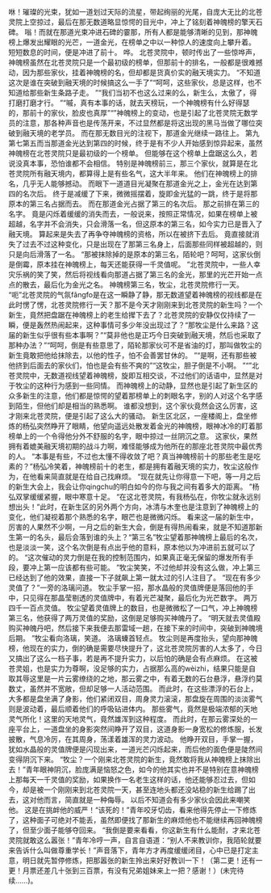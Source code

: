 咻！璀璨的光束，犹如一道划过天际的流星，带起绚丽的光尾，自庞大无比的北苍灵院上空掠过，最后在那无数道略显惊愕的目光中，冲上了铭刻着神魄榜的擎天石碑。
嗡！而就在那道光束冲进石碑的霎那，所有人都是能够清晰的见到，那神魄榜上爆发出耀眼的光芒，一道金光，在榜单之中以一种惊人的速度向上攀升着。
短短数息的时间，便是冲进了前十。
哗。
北苍灵院中，顿时传出了一些惊哗声，神魄榜虽然在北苍灵院只是一个最初级的榜单，但那前十的排名，一般都是很难撼动，因为那些家伙，挂着神魄榜的名，但却都是货真价实的融天境实力。
“不知道这次是谁在突破到融天境的时候搞这么一手了”“呵呵，这些家伙，总是这样，也不知道给那些新生条路子走。
”“我们当初不也这么过来的么，新生么，太傲了，得打磨打磨才行。
”“嘁，真有本事的话，就去天榜玩，一个神魄榜有什么好得瑟的，那前十的家伙，脸皮也真厚”“”神魄榜上的变动，也是引起了北苍灵院无数学员的注意，那各种声音也是传荡开来，不过显然都是将这出现的黑马当做了哪位突破到融天境的老学员。
而在那无数目光的注视下，那道金光继续一路往上。
第九第七第五而当那道金光达到第四的时候，终于是有不少人开始感到惊异起来，虽然神魄榜在北苍灵院只是最初级的一个榜单。
但能够在这个榜单上盘踞这么久，若说没真本事，恐怕谁都不会相信。
特别是神魄榜前三，那三个家伙，就算是在北苍灵院所有融天境内，都算得上是有些名气，这大半年来。
他们在神魄榜上的排名，几乎无人能够撼动。
而眼下一道道目光凝聚在那道金光之上，金光在达到第四的名次后。
终于是减缓了下来，微微摇摆着，旋即金光猛的一跳，终于是将那原本的第三名占据而去。
而在那道金光占据了第三的名次后。
那之前排在第三的名字。
竟是闪烁着缓缓的消失而去，一般说来，按照正常情况，如果在榜单上被超越，名字并不会消失，只会滑落一名，但这原本的第三名，如今实力已是晋入了融天境。
算起来是失去了再争夺神魄榜的资格，所以在被挤下去后。
竟直接就消失了过去不过这种变化，只是出现在了那第三名身上，后面那些同样被超越的，则只是向后滑落了一名。
“那被抹除掉的是原本的第三名，陌轮吧？呵呵，这家伙倒是倒霉，原本挂在神魄榜上，每天还能获得一千灵值呢。
”北苍灵院中，一些人幸灾乐祸的笑了笑，然后将视线看向那道占据了第三名的金光，那里的光芒开始一点点的散去，最后化为金光之名。
神魄榜第三名，牧尘，北苍灵院修行一天。
“呃”北苍灵院的气氛fǎngfo是在这一瞬静了静，那无数道望着神魄榜的视线都是在此时愣了愣，北苍灵院修行一天？那不是今天才刚刚来到北苍灵院的新生吗？一个新生，竟然把盘踞在神魄榜上的老生给撵下去了？北苍灵院的安静仅仅持续了一瞬，便是轰然热闹起来，这种事情可多少年没出现过了？“那牧尘是什么来路？这届的新生似乎很有些本事啊？”“莫非他也是正巧今日突破到融天境，然后也采取了那种办法？”“呵呵，倒是有些意思了，陌轮那家伙可不是省油的灯，那叫做牧尘的新生竟敢把他给抹除去，以他的性子，怕不会善罢甘休的。
”“是啊，还有那些被他挤到后面去的家伙们，怕也是会有些不爽的”“这牧尘，胆子倒是不小啊。
”“”北苍灵院中，无数道视线望着神魄榜，旋即互相交谈，不过他们的话语中，显然是对于牧尘的这种行为感到一些同情。
而神魄榜上的动静，显然也是引起了新生区的众多新生的注意，他们都是惊愕的望着那榜单上的刺眼名字，别的人对这个名字感到陌生，但他们却是相当的熟悉啊。
谁都没想到，这个家伙竟然会这么厉害，这才刚来北苍灵院，便是引起了这么大的骚动。
新生区北区，一座楼阁上，盘坐修炼的杨弘突然睁开了眼睛，他望向遥远处散发着金光的神魄榜，眼神冰冷的盯着那榜单上的一个令得他分外不舒服的名字，眼中掠过一丝阴沉之意。
这家伙，果然拥有着媲美融天境初期的战斗力啊，难怪能够成为他所在的那座北苍灵院中最优秀的人。
“本事是有些，不过也太懂不得收敛了吧？真当神魄榜前十的那些老生是吃素的？”杨弘冷笑着，神魄榜前十的老生，都是拥有着融天境的实力，牧尘这般作为，在他看来简直就是在给自己找麻烦。
“现在就先让你得意一下吧，等一月之后的新生大会上，我会让你qingchu的明白如今的你与我之间有着多大的距离。
”杨弘双掌缓缓紧握，眼中寒意十足。
“在这北苍灵院，有我杨弘在，你牧尘就永远别想出头！”此时，在新生区的另外两个方向，冰清与木奎也是注意到了神魄榜上的变化，他们凝视着那个熟悉的名字，眼芒也是微微闪烁。
看来这一届的新生中，厉害的人果然不少啊，一月之后的新生大会，倒是有得热闹看来，就是不知道那新生第一的名头，最后会落到谁的头上？“第三名”牧尘望着那神魄榜上最后的名次，也是淡淡一笑，这个名次倒是有点出乎他的意料，原本他以为冲进前五就可以了的。
“这次催动的灵力倒是在我的控制范围内，如果真正毫无保留的爆发所有手段，要冲上第一应该都有些可能。
”牧尘笑笑，不过他却并没有这么做，冲上第三已经达到了他的效果，直接一下子就飙上第一就太过的引人注目了。
“现在有多少灵值了？”一旁的洛璃问道。
牧尘手掌一招，那水晶般的灵值牌便是落回他的手中，只见得在那晶莹剔透的灵值牌中，有着光芒凝聚，最后化为光芒数字。
两万四千一百点灵值。
牧尘望着灵值牌上的数目，也是微微松了一口气，冲上神魄榜第三名，他获得了两万灵值的奖励，这倒是足够购买神魄丹了。
“明天就去灵值殿购买神魄丹吧，然后接下来我便去那雷域一趟，在接下来的时间中，突破到神魄境后期。
”牧尘看向洛璃，笑道。
洛璃螓首轻点。
牧尘则是再度抬头，望向那神魄榜，他现在的实力，倒的确是需要尽快提升了，这北苍灵院厉害的人太多了，今日又搞出了这么一档子事，若是再不提升实力，以后怕的确是会有点麻烦。
在这被苍灵姐，也是实力为尊啊，没足够的实力，占据那么高的wèizhi，结果只能是自取其辱这里是一片云雾缭绕的之地，那云雾之中，有着无数的石台悬浮，悬浮约莫数丈，虽然并不宽敞，但却足够一人活动范围。
而此时，在这些漂浮的石台上，大多都是盘坐满了身影，他们紧闭双目，周身灵力滚滚，那盘旋在周围的淡淡雾气则是波动着，最后顺着他们的呼吸钻进体内。
那些雾气，竟然是极端浓郁的天地灵气所化！这里的天地灵气，竟然雄浑到这种程度。
而此时，在那云雾深处的一座平台上，一道盘坐的身影突然间睁开了双目，这道身影一身宽松的修炼服，长发披散，气息冷厉，在其周身，荡漾着雄浑的灵力波动。
他睁开双目，手掌一握，犹如水晶般的灵值牌便是闪现出来，一道光芒闪烁起来，而后他的面色便是陡然间变得阴沉下来。
“牧尘？一个刚来北苍灵院的新生，竟然敢将我从神魄榜上抹除出去！”青年眼神阴沉，脸庞满是恼怒之色，如今的他其实也并不是特别在意神魄榜上那每天一千灵值的奖励，如果换作一名老生这样的话，他还能够忍过去，但如今，却是被一个刚刚来到北苍灵院一天，甚至连地头都还没站稳的新生给踢了出去，这对他而言，简直就是一种侮辱。
以后不知道会有多少家伙会因此来嘲笑他。
这是在挑衅他的威严！“该死的！”青年咬牙切齿，看来他得先停止一下修炼了，这种面子可绝对不能丢，虽然即便找了那新生的麻烦他也不能继续再回神魄榜了，但至少面子能够夺回来。
“我倒是要来看看，你这新生有什么能耐，才来北苍灵院就敢这么嚣张！”青年冷哼一声，自言自语道：“别人不来教训你，我陌轮就要来告诉什么叫做尊重学长！”声音落下，青年方才再度缓缓闭目，心中已是打定主意，明日就先暂停修炼，把那嚣张的新生拎出来好好教训一下！（第二更！还有一更！月票还差几十张到三百票，有没有兄弟姐妹来上一把？感谢！）(未完待续……)。
